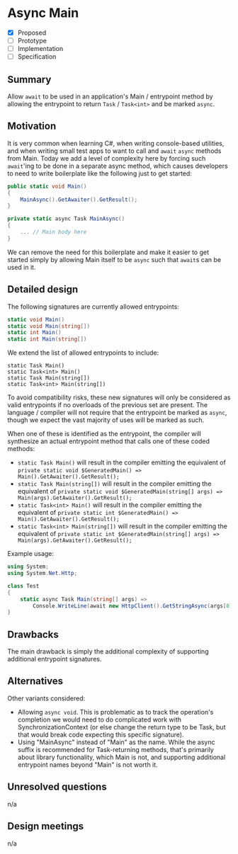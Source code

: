 # Async Main

* [x] Proposed
* [ ] Prototype
* [ ] Implementation
* [ ] Specification

## Summary
[summary]: #summary

Allow `await` to be used in an application's Main / entrypoint method by allowing the entrypoint to return `Task` / `Task<int>` and be marked `async`.

## Motivation
[motivation]: #motivation

It is very common when learning C#, when writing console-based utilities, and when writing small test apps to want
to call and `await` `async` methods from Main.  Today we add a level of complexity here by forcing such `await`'ing to be
done in a separate async method, which causes developers to need to write boilerplate like the following just to get
started:
```C#
public static void Main()
{
    MainAsync().GetAwaiter().GetResult();
}

private static async Task MainAsync()
{
    ... // Main body here
}
```
We can remove the need for this boilerplate and make it easier to get started simply by allowing Main itself to be
`async` such that `await`s can be used in it.

## Detailed design
[design]: #detailed-design

The following signatures are currently allowed entrypoints:
```C#
static void Main()
static void Main(string[])
static int Main()
static int Main(string[])
```

We extend the list of allowed entrypoints to include:
```
static Task Main()
static Task<int> Main()
static Task Main(string[])
static Task<int> Main(string[])
```
To avoid compatibility risks, these new signatures will only be considered as valid entrypoints if no overloads of the previous set are present.
The language / compiler will not require that the entrypoint be marked as `async`, though we expect the vast majority of uses will be marked as such.

When one of these is identified as the entrypoint, the compiler will synthesize an actual entrypoint method that calls one of these coded methods:
- ```static Task Main()``` will result in the compiler emitting the equivalent of ```private static void $GeneratedMain() => Main().GetAwaiter().GetResult();```
- ```static Task Main(string[])``` will result in the compiler emitting the equivalent of ```private static void $GeneratedMain(string[] args) => Main(args).GetAwaiter().GetResult();```
- ```static Task<int> Main()``` will result in the compiler emitting the equivalent of ```private static int $GeneratedMain() => Main().GetAwaiter().GetResult();```
- ```static Task<int> Main(string[])``` will result in the compiler emitting the equivalent of ```private static int $GeneratedMain(string[] args) => Main(args).GetAwaiter().GetResult();```

Example usage:
```C#
using System;
using System.Net.Http;

class Test
{
    static async Task Main(string[] args) =>
	    Console.WriteLine(await new HttpClient().GetStringAsync(args[0]));
}
```

## Drawbacks
[drawbacks]: #drawbacks

The main drawback is simply the additional complexity of supporting additional entrypoint signatures.

## Alternatives
[alternatives]: #alternatives

Other variants considered:
- Allowing `async void`.  This is problematic as to track the operation's completion we would need to do complicated work with SynchronizationContext (or else change the return type to be Task, but that would break code expecting this specific signature).
- Using "MainAsync" instead of "Main" as the name.  While the async suffix is recommended for Task-returning methods, that's primarily about library functionality, which Main is not, and supporting additional entrypoint names beyond "Main" is not worth it.

## Unresolved questions
[unresolved]: #unresolved-questions

n/a

## Design meetings

n/a

